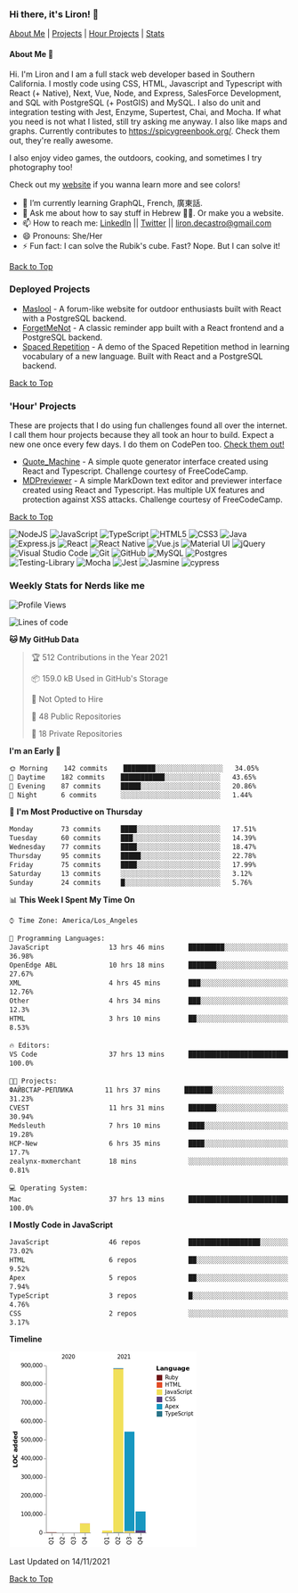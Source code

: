 ### Hi there, it's Liron! 👋
[About Me](#about) | [Projects](#projects) | [Hour Projects](#hourlies) | [Stats](#stats)

#### About Me 👧 <a name="about"></a>


Hi. I'm Liron and I am a full stack web developer based in Southern California. I mostly code using CSS, HTML, Javascript and Typescript with React (+ Native), Next, Vue, Node, and Express, SalesForce Development, and SQL with PostgreSQL (+ PostGIS) and MySQL. I also do unit and integration testing with Jest, Enzyme, Supertest, Chai, and Mocha. If what you need is not what I listed, still try asking me anyway. I also like maps and graphs. Currently contributes to https://spicygreenbook.org/. Check them out, they're really awesome.

I also enjoy video games, the outdoors, cooking, and sometimes I try photography too!

Check out my [website](https://www.lirondc.com) if you wanna learn more and see colors! 


- 🌱 I’m currently learning GraphQL, French, 廣東話.
- 💬 Ask me about how to say stuff in Hebrew 🤌🏼. Or make you a website.
- 📫 How to reach me: [LinkedIn](https://www.linkedin.com/in/liron-de-castro/) || [Twitter](https://twitter.com/lirondecastro) || [liron.decastro@gmail.com](mailto:liron.decastro@gmail.com) 
- 😄 Pronouns: She/Her
- ⚡ Fun fact: I can solve the Rubik's cube. Fast? Nope. But I can solve it! 

[Back to Top](#about)

### Deployed Projects <a name="projects"></a>

- [Maslool](https://maslool.lirondc.com) - A forum-like website for outdoor enthusiasts built with React with a PostgreSQL backend. 
- [ForgetMeNot](https://forgetmenot.lirondc.com) - A classic reminder app built with a React frontend and a PostgreSQL backend.
- [Spaced Repetition](https://spacedrep.lirondc.com) - A demo of the Spaced Repetition method in learning vocabulary of a new language. Built with React and a PostgreSQL backend.

[Back to Top](#about)

### 'Hour' Projects <a name="hourlies"></a>
These are projects that I do using fun challenges found all over the internet. I call them hour projects because they all took an hour to build. Expect a new one once every few days. I do them on CodePen too. [Check them out!](https://codepen.io/lirondco)

- [Quote_Machine](https://quote-machine.lirondc.com/) - A simple quote generator interface created using React and Typescript. Challenge courtesy of FreeCodeCamp.
- [MDPreviewer](https://mdpreviewer.lirondc.com/) - A simple MarkDown text editor and previewer interface created using React and Typescript. Has multiple UX features and protection against XSS attacks. Challenge courtesy of FreeCodeCamp.

[Back to Top](#about)

<img alt="NodeJS" src="https://img.shields.io/badge/node.js-%2343853D.svg?style=for-the-badge&logo=node-dot-js&logoColor=white"/> <img alt="JavaScript" src="https://img.shields.io/badge/javascript-%23323330.svg?style=for-the-badge&logo=javascript&logoColor=%23F7DF1E"/> <img alt="TypeScript" src="https://img.shields.io/badge/typescript-%23007ACC.svg?style=for-the-badge&logo=typescript&logoColor=white"/> <img alt="HTML5" src="https://img.shields.io/badge/html5-%23E34F26.svg?style=for-the-badge&logo=html5&logoColor=white"/> <img alt="CSS3" src="https://img.shields.io/badge/css3-%231572B6.svg?style=for-the-badge&logo=css3&logoColor=white"/> <img alt="Java" src="https://img.shields.io/badge/java-%23ED8B00.svg?style=for-the-badge&logo=java&logoColor=white"/> <img alt="Express.js" src="https://img.shields.io/badge/express.js-%23404d59.svg?style=for-the-badge&logo=express&logoColor=%2361DAFB"/> <img alt="React" src="https://img.shields.io/badge/react-%2320232a.svg?style=for-the-badge&logo=react&logoColor=%2361DAFB"/> <img alt="React Native" src="https://img.shields.io/badge/react_native-%2320232a.svg?style=for-the-badge&logo=react&logoColor=%2361DAFB"/> <img alt="Vue.js" src="https://img.shields.io/badge/vuejs-%2335495e.svg?style=for-the-badge&logo=vue-dot-js&logoColor=%234FC08D"/> <img alt="Material UI" src="https://img.shields.io/badge/materialui-%230081CB.svg?style=for-the-badge&logo=material-ui&logoColor=white"/> <img alt="jQuery" src="https://img.shields.io/badge/jquery-%230769AD.svg?style=for-the-badge&logo=jquery&logoColor=white"/> <img alt="Visual Studio Code" src="https://img.shields.io/badge/VisualStudioCode-0078d7.svg?style=for-the-badge&logo=visual-studio-code&logoColor=white"/> <img alt="Git" src="https://img.shields.io/badge/git-%23F05033.svg?style=for-the-badge&logo=git&logoColor=white"/> <img alt="GitHub" src="https://img.shields.io/badge/github-%23121011.svg?style=for-the-badge&logo=github&logoColor=white"/> <img alt="MySQL" src="https://img.shields.io/badge/mysql-%2300f.svg?style=for-the-badge&logo=mysql&logoColor=white"/> <img alt="Postgres" src ="https://img.shields.io/badge/postgres-%23316192.svg?style=for-the-badge&logo=postgresql&logoColor=white"/> <img alt="Testing-Library" src="https://img.shields.io/badge/-TestingLibrary-%23E33332?style=for-the-badge&logo=testing-library&logoColor=white"/> <img alt="Mocha" src="https://img.shields.io/badge/-mocha-%238D6748?style=for-the-badge&logo=mocha&logoColor=white"/> <img alt="Jest" src="https://img.shields.io/badge/-jest-%23C21325?style=for-the-badge&logo=jest&logoColor=white"/> <img alt="Jasmine" src="https://img.shields.io/badge/-Jasmine-%238A4182?style=for-the-badge&logo=Jasmine&logoColor=white"/> <img src="https://img.shields.io/badge/-cypress-%23E5E5E5?style=for-the-badge&logo=cypress&logoColor=058a5e" alt="cypress">


### Weekly Stats for Nerds like me <a name="stats"></a>

<!--START_SECTION:waka-->
![Profile Views](http://img.shields.io/badge/Profile%20Views-0-blue)

![Lines of code](https://img.shields.io/badge/From%20Hello%20World%20I%27ve%20Written-1.6%20million%20lines%20of%20code-blue)

**🐱 My GitHub Data** 

> 🏆 512 Contributions in the Year 2021
 > 
> 📦 159.0 kB Used in GitHub's Storage 
 > 
> 🚫 Not Opted to Hire
 > 
> 📜 48 Public Repositories 
 > 
> 🔑 18 Private Repositories  
 > 
**I'm an Early 🐤** 

```text
🌞 Morning    142 commits    ████████░░░░░░░░░░░░░░░░░   34.05% 
🌆 Daytime    182 commits    ███████████░░░░░░░░░░░░░░   43.65% 
🌃 Evening    87 commits     █████░░░░░░░░░░░░░░░░░░░░   20.86% 
🌙 Night      6 commits      ░░░░░░░░░░░░░░░░░░░░░░░░░   1.44%

```
📅 **I'm Most Productive on Thursday** 

```text
Monday       73 commits     ████░░░░░░░░░░░░░░░░░░░░░   17.51% 
Tuesday      60 commits     ███░░░░░░░░░░░░░░░░░░░░░░   14.39% 
Wednesday    77 commits     ████░░░░░░░░░░░░░░░░░░░░░   18.47% 
Thursday     95 commits     █████░░░░░░░░░░░░░░░░░░░░   22.78% 
Friday       75 commits     ████░░░░░░░░░░░░░░░░░░░░░   17.99% 
Saturday     13 commits     ░░░░░░░░░░░░░░░░░░░░░░░░░   3.12% 
Sunday       24 commits     █░░░░░░░░░░░░░░░░░░░░░░░░   5.76%

```


📊 **This Week I Spent My Time On** 

```text
⌚︎ Time Zone: America/Los_Angeles

💬 Programming Languages: 
JavaScript               13 hrs 46 mins      █████████░░░░░░░░░░░░░░░░   36.98% 
OpenEdge ABL             10 hrs 18 mins      ███████░░░░░░░░░░░░░░░░░░   27.67% 
XML                      4 hrs 45 mins       ███░░░░░░░░░░░░░░░░░░░░░░   12.76% 
Other                    4 hrs 34 mins       ███░░░░░░░░░░░░░░░░░░░░░░   12.3% 
HTML                     3 hrs 10 mins       ██░░░░░░░░░░░░░░░░░░░░░░░   8.53%

🔥 Editors: 
VS Code                  37 hrs 13 mins      █████████████████████████   100.0%

🐱‍💻 Projects: 
ФАЙВСТАР-РЕПЛИКА        11 hrs 37 mins      ███████░░░░░░░░░░░░░░░░░░   31.23% 
CVEST                    11 hrs 31 mins      ███████░░░░░░░░░░░░░░░░░░   30.94% 
Medsleuth                7 hrs 10 mins       ████░░░░░░░░░░░░░░░░░░░░░   19.28% 
HCP-New                  6 hrs 35 mins       ████░░░░░░░░░░░░░░░░░░░░░   17.7% 
zealynx-mxmerchant       18 mins             ░░░░░░░░░░░░░░░░░░░░░░░░░   0.81%

💻 Operating System: 
Mac                      37 hrs 13 mins      █████████████████████████   100.0%

```

**I Mostly Code in JavaScript** 

```text
JavaScript               46 repos            ██████████████████░░░░░░░   73.02% 
HTML                     6 repos             ██░░░░░░░░░░░░░░░░░░░░░░░   9.52% 
Apex                     5 repos             ██░░░░░░░░░░░░░░░░░░░░░░░   7.94% 
TypeScript               3 repos             █░░░░░░░░░░░░░░░░░░░░░░░░   4.76% 
CSS                      2 repos             ░░░░░░░░░░░░░░░░░░░░░░░░░   3.17%

```


**Timeline**

![Chart not found](https://raw.githubusercontent.com/lirondco/lirondco/main/charts/bar_graph.png) 


 Last Updated on 14/11/2021
<!--END_SECTION:waka-->

[Back to Top](#about)
